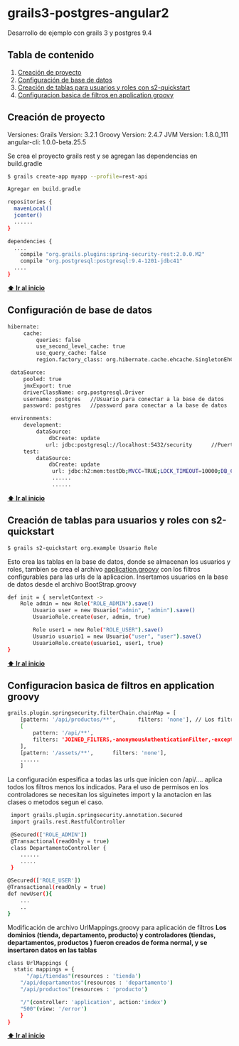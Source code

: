 # grails3-postgres-angular2
Desarrollo de ejemplo con grails 3 y postgres 9.4
## Tabla de contenido
  1. [Creación de proyecto](#creación-de-proyecto)
  2. [Configuración de base de datos](#configuración-de-base-de-datos)
  3. [Creación de tablas para usuarios y roles con s2-quickstart](#creación-de-tablas-para-usuarios-y-roles-con-s2-quickstart)
  4. [Configuracion basica de filtros en application groovy](#configuracion-basica-de-filtros-en-application-groovy)

## Creación de proyecto
Versiones:
 Grails Version: 3.2.1
 Groovy Version: 2.4.7
 JVM Version: 1.8.0_111
 angular-cli: 1.0.0-beta.25.5

Se crea el proyecto grails rest y se agregan las dependencias en build.gradle
```bash
$ grails create-app myapp --profile=rest-api

Agregar en build.gradle

repositories {
  mavenLocal()
  jcenter()
  ......
}

dependencies {
  ....
    compile "org.grails.plugins:spring-security-rest:2.0.0.M2"
    compile "org.postgresql:postgresql:9.4-1201-jdbc41"
  ....
}
```
**[⬆ Ir al inicio](#tabla-de-contenido)**

## Configuración de base de datos
```bash
hibernate:
     cache:
         queries: false
         use_second_level_cache: true
         use_query_cache: false
         region.factory_class: org.hibernate.cache.ehcache.SingletonEhCacheRegionFactory

 dataSource:
     pooled: true
     jmxExport: true
     driverClassName: org.postgresql.Driver
     username: postgres   //Usuario para conectar a la base de datos
     password: postgres   //password para conectar a la base de datos

 environments:
     development:
         dataSource:
             dbCreate: update
            url: jdbc:postgresql://localhost:5432/security      //Puerto y nombre de la base de datos configurada
     test:
         dataSource:
             dbCreate: update
              url: jdbc:h2:mem:testDb;MVCC=TRUE;LOCK_TIMEOUT=10000;DB_CLOSE_ON_EXIT=FALSE
              ......
              ......
```
**[⬆ Ir al inicio](#tabla-de-contenido)**

## Creación de tablas para usuarios y roles con s2-quickstart
```bash
$ grails s2-quickstart org.example Usuario Role
```
Esto crea las tablas en la base de datos, donde se almacenan los usuarios y roles, tambien se crea el archivo [application.groovy](http://alvarosanchez.github.io/grails-spring-security-rest/latest/docs/#_plugin_configuration) con los filtros configurables para las urls de la aplicacion. Insertamos usuarios en la base de datos desde el archivo BootStrap.groovy
```bash
def init = { servletContext ->
    Role admin = new Role("ROLE_ADMIN").save()
		Usuario user = new Usuario("admin", "admin").save()
		UsuarioRole.create(user, admin, true)

		Role user1 = new Role("ROLE_USER").save()
		Usuario usuario1 = new Usuario("user", "user").save()
		UsuarioRole.create(usuario1, user1, true)
}
```
**[⬆ Ir al inicio](#tabla-de-contenido)**

## Configuracion basica de filtros en application groovy
```bash
grails.plugin.springsecurity.filterChain.chainMap = [
	[pattern: '/api/productos/**', 		 filters: 'none'], // Los filtros se aplican a las urls de forma decendente, ha esta url no se le aplica ningun filtro
	[
    	pattern: '/api/**',
    	filters: 'JOINED_FILTERS,-anonymousAuthenticationFilter,-exceptionTranslationFilter,-authenticationProcessingFilter,-securityContextPersistenceFilter,-rememberMeAuthenticationFilter'
  	],
 	[pattern: '/assets/**',      filters: 'none'],
 	......
	]
```
La configuración espesifica a todas las urls que inicien con /api/.... aplica todos los filtros menos los indicados.
Para el uso de permisos en los controladores se necesitan los siguinetes import y la anotacion en las clases o metodos segun el caso.
```bash
 import grails.plugin.springsecurity.annotation.Secured
 import grails.rest.RestfulController

 @Secured(['ROLE_ADMIN'])
 @Transactional(readOnly = true)
 class DepartamentoController {
    ......
    .....
 }

@Secured(['ROLE_USER'])
@Transactional(readOnly = true)
def newUser(){
    ...
    ..
}
```
Modificación de archivo UrlMappings.groovy para aplicación de filtros
**Los dominios (tienda, departamento, producto) y controladores (tiendas, departamentos, productos ) fueron creados de forma normal, y se insertaron datos en las tablas**
```bash
class UrlMappings {
  static mappings = {
	  "/api/tiendas"(resources : 'tienda')
    "/api/departamentos"(resources : 'departamento')
    "/api/productos"(resources : 'producto')

    "/"(controller: 'application', action:'index')
    "500"(view: '/error')
	}
}
```
**[⬆ Ir al inicio](#tabla-de-contenido)**

```bash
```
